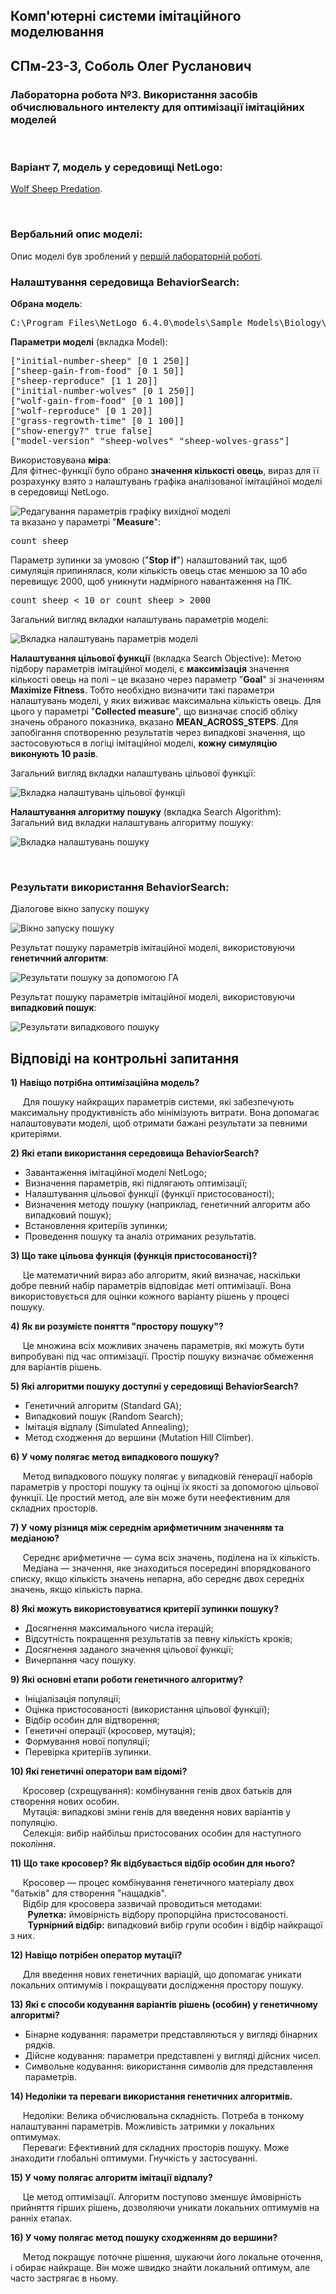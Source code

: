 ## Комп'ютерні системи імітаційного моделювання
## СПм-23-3, **Соболь Олег Русланович**
### Лабораторна робота №**3**. Використання засобів обчислювального интелекту для оптимізації імітаційних моделей

<br>

### Варіант 7, модель у середовищі NetLogo:
[Wolf Sheep Predation](http://www.netlogoweb.org/launch#http://www.netlogoweb.org/assets/modelslib/Sample%20Models/Biology/Wolf%20Sheep%20Predation.nlogo).

<br>

### Вербальний опис моделі:

Опис моделі був зроблений у [першій лабораторній роботі](https://github.com/olehso/KSIM_Labs/blob/main/Lab_1/README.md).


### Налаштування середовища BehaviorSearch:

**Обрана модель**:
<pre>
C:\Program Files\NetLogo 6.4.0\models\Sample Models\Biology\Wolf Sheep Predation.nlogo
</pre>
**Параметри моделі** (вкладка Model):  
<pre>
["initial-number-sheep" [0 1 250]]
["sheep-gain-from-food" [0 1 50]]
["sheep-reproduce" [1 1 20]]
["initial-number-wolves" [0 1 250]]
["wolf-gain-from-food" [0 1 100]]
["wolf-reproduce" [0 1 20]]
["grass-regrowth-time" [0 1 100]]
["show-energy?" true false]
["model-version" "sheep-wolves" "sheep-wolves-grass"]
</pre>
Використовувана **міра**:  
Для фітнес-функції було обрано **значення кількості овець**, вираз для її розрахунку взято з налаштувань графіка аналізованої імітаційної моделі в середовищі NetLogo.

![Редагування параметрів графіку вихідної моделі](measure.png)  
та вказано у параметрі "**Measure**":
<pre>
count sheep
</pre>
Параметр зупинки за умовою ("**Stop if**") налаштований так, щоб симуляція припинялася, коли кількість овець стає меншою за 10 або перевищує 2000, щоб уникнути надмірного навантаження на ПК.
<pre>
count sheep < 10 or count sheep > 2000
</pre>

Загальний вигляд вкладки налаштувань параметрів моделі:

![Вкладка налаштувань параметрів моделі](parameters.png)

**Налаштування цільової функції** (вкладка Search Objective):
Метою підбору параметрів імітаційної моделі, є **максимізація** значення кількості овець на полі – це вказано через параметр "**Goal**" зі значенням **Maximize Fitness**. Тобто необхідно визначити такі параметри налаштувань моделі, у яких виживає максимальна кількість овець. Для цього у параметрі "**Collected measure**", що визначає спосіб обліку значень обраного показника, вказано **MEAN_ACROSS_STEPS**. Для запобігання спотворенню результатів через випадкові значення, що застосовуються в логіці імітаційної моделі, **кожну симуляцію виконують 10 разів**.

Загальний вигляд вкладки налаштувань цільової функції:  

![Вкладка налаштувань цільової функції](objective.png)

**Налаштування алгоритму пошуку** (вкладка Search Algorithm):  
Загальний вид вкладки налаштувань алгоритму пошуку: 

![Вкладка налаштувань пошуку](search.png)

<br>

### Результати використання BehaviorSearch:
Діалогове вікно запуску пошуку 

![Вікно запуску пошуку](dialog.png)

Результат пошуку параметрів імітаційної моделі, використовуючи **генетичний алгоритм**:

![Результати пошуку за допомогою ГА](ga.png)

Результат пошуку параметрів імітаційної моделі, використовуючи **випадковий пошук**:

![Результати випадкового пошуку](rs.png) 

## Відповіді на контрольні запитання
**1) Навіщо потрібна оптимізаційна модель?**

&nbsp;&nbsp;&nbsp;&nbsp;&nbsp;Для пошуку найкращих параметрів системи, які забезпечують максимальну продуктивність або мінімізують витрати. Вона допомагає налаштовувати моделі, щоб отримати бажані результати за певними критеріями.

**2) Які етапи використання середовища BehaviorSearch?**

- Завантаження імітаційної моделі NetLogo;
- Визначення параметрів, які підлягають оптимізації;
- Налаштування цільової функції (функції пристосованості);
- Визначення методу пошуку (наприклад, генетичний алгоритм або випадковий пошук);
- Встановлення критеріїв зупинки;
- Проведення пошуку та аналіз отриманих результатів.

**3) Що таке цільова функція (функція пристосованості)?**

&nbsp;&nbsp;&nbsp;&nbsp;&nbsp;Це математичний вираз або алгоритм, який визначає, наскільки добре певний набір параметрів відповідає меті оптимізації. Вона використовується для оцінки кожного варіанту рішень у процесі пошуку.

**4) Як ви розумієте поняття "простору пошуку"?**

&nbsp;&nbsp;&nbsp;&nbsp;&nbsp;Це множина всіх можливих значень параметрів, які можуть бути випробувані під час оптимізації. Простір пошуку визначає обмеження для варіантів рішень.

**5) Які алгоритми пошуку доступні у середовищі BehaviorSearch?**

- Генетичний алгоритм (Standard GA);
- Випадковий пошук (Random Search);
- Імітація відпалу (Simulated Annealing);
- Метод сходження до вершини (Mutation Hill Climber).

**6) У чому полягає метод випадкового пошуку?**

&nbsp;&nbsp;&nbsp;&nbsp;&nbsp;Метод випадкового пошуку полягає у випадковій генерації наборів параметрів у просторі пошуку та оцінці їх якості за допомогою цільової функції. Це простий метод, але він може бути неефективним для складних просторів.

**7) У чому різниця між середнім арифметичним значенням та медіаною?**

&nbsp;&nbsp;&nbsp;&nbsp;&nbsp;Середнє арифметичне — сума всіх значень, поділена на їх кількість.<br>
&nbsp;&nbsp;&nbsp;&nbsp;&nbsp;Медіана — значення, яке знаходиться посередині впорядкованого списку, якщо кількість значень непарна, або середнє двох середніх значень, якщо кількість парна.

**8) Які можуть використовуватися критерії зупинки пошуку?**

- Досягнення максимального числа ітерацій;
- Відсутність покращення результатів за певну кількість кроків;
- Досягнення заданого значення цільової функції;
- Вичерпання часу пошуку.

**9) Які основні етапи роботи генетичного алгоритму?**

- Ініціалізація популяції;
- Оцінка пристосованості (використання цільової функції);
- Відбір особин для відтворення;
- Генетичні операції (кросовер, мутація);
- Формування нової популяції;
- Перевірка критеріїв зупинки.

**10) Які генетичні оператори вам відомі?**

&nbsp;&nbsp;&nbsp;&nbsp;&nbsp;Кросовер (схрещування): комбінування генів двох батьків для створення нових особин.<br>
&nbsp;&nbsp;&nbsp;&nbsp;&nbsp;Мутація: випадкові зміни генів для введення нових варіантів у популяцію.<br>
&nbsp;&nbsp;&nbsp;&nbsp;&nbsp;Селекція: вибір найбільш пристосованих особин для наступного покоління.

**11) Що таке кросовер? Як відбувається відбір особин для нього?**

&nbsp;&nbsp;&nbsp;&nbsp;&nbsp;Кросовер — процес комбінування генетичного матеріалу двох "батьків" для створення "нащадків".<br>
&nbsp;&nbsp;&nbsp;&nbsp;&nbsp;Відбір для кросовера зазвичай проводиться методами:<br>
&nbsp;&nbsp;&nbsp;&nbsp;&nbsp;&nbsp;&nbsp;__Рулетка:__ ймовірність відбору пропорційна пристосованості.<br>
&nbsp;&nbsp;&nbsp;&nbsp;&nbsp;&nbsp;&nbsp;__Турнірний відбір:__ випадковий вибір групи особин і відбір найкращої з них.

**12) Навіщо потрібен оператор мутації?**

&nbsp;&nbsp;&nbsp;&nbsp;&nbsp;Для введення нових генетичних варіацій, що допомагає уникати локальних оптимумів і покращувати дослідження простору пошуку.

**13) Які є способи кодування варіантів рішень (особин) у генетичному алгоритмі?**

- Бінарне кодування: параметри представляються у вигляді бінарних рядків.
- Дійсне кодування: параметри представлені у вигляді дійсних чисел.
- Символьне кодування: використання символів для представлення параметрів.

**14) Недоліки та переваги використання генетичних алгоритмів.**

&nbsp;&nbsp;&nbsp;&nbsp;&nbsp;Недоліки: Велика обчислювальна складність. Потреба в тонкому налаштуванні параметрів. Можливість затримки у локальних оптимумах.<br>
&nbsp;&nbsp;&nbsp;&nbsp;&nbsp;Переваги: Ефективний для складних просторів пошуку. Може знаходити глобальні оптимуми. Гнучкість у застосуванні.

**15) У чому полягає алгоритм імітації відпалу?**

&nbsp;&nbsp;&nbsp;&nbsp;&nbsp;Це метод оптимізації. Алгоритм поступово зменшує ймовірність прийняття гірших рішень, дозволяючи уникати локальних оптимумів на ранніх етапах.

**16) У чому полягає метод пошуку сходженням до вершини?**

&nbsp;&nbsp;&nbsp;&nbsp;&nbsp;Метод покращує поточне рішення, шукаючи його локальне оточення, і обирає найкраще. Він може швидко знайти локальний оптимум, але часто застрягає в ньому.

